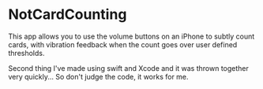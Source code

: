 # NotCardCounting
This app allows you to use the volume buttons on an iPhone to subtly count cards, with vibration feedback when the count goes over user defined thresholds.

Second thing I've made using swift and Xcode and it was thrown together very quickly... So don't judge the code, it works for me.
